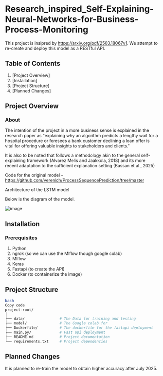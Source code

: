 # Research_inspired_Self-Explaining-Neural-Networks-for-Business-Process-Monitoring

This project is insipred by https://arxiv.org/pdf/2503.18067v1. We attempt to re-create and deploy this model as a RESTful API. 

## Table of Contents

1. [Project Overview]
2. [Installation]
3. [Project Structure]
4. [Planned Changes]
    
## Project Overview

### About

The intention of the project in a more business sense is explained in the research paper as  "explaining why an algorithm predicts a lengthy wait for a hospital procedure or foresees a bank customer declining a loan offer is vital for offering valuable insights to stakeholders and clients." 

It is also to be noted that follows a methodology akin to the general self-explaining framework (Alvarez Melis and Jaakkola, 2018) and its more recent adaptation to the sufficient explanation setting (Bassan et al., 2025)

Code for the original model - https://github.com/verenich/ProcessSequencePrediction/tree/master 

Architecture of the LSTM model

Below is the diagram of the model.

![image](https://github.com/user-attachments/assets/2b6b4b01-3aad-4e3d-96ae-b5cfbdefe175)


## Installation

### Prerequisites

1. Python
2. ngrok (so we can use the Mlflow though google colab)
3. Mlflow
4. Keras
5. Fastapi (to create the API) 
6. Docker (to containerize the image) 

## Project Structure

```bash
bash
Copy code
project-root/
│             
├── data/                # The Data for training and testing
├── model/               # The Google colab for
├── Dockerfile/          # The dockerfile for the fastapi deployment
├── main.py/             # Fast api deployment
├── README.md            # Project documentation
└── requirements.txt     # Project dependencies

```


## Planned Changes
It is planned to re-train the model to obtain higher accuracy after July 2025. 
